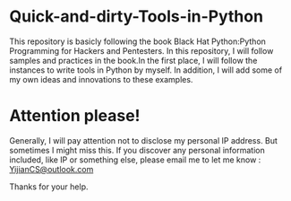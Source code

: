 # Quick-and-dirty-Tools-in-Python
This repository is basicly following the book Black Hat Python:Python Programming for Hackers and Pentesters.
In this repository, I will follow samples and practices in the book.In the first place, I will follow the instances to write tools in Python by myself. In addition, I will add some of my own ideas and innovations to these examples.
# Attention please!
Generally, I will pay attention not to disclose my personal IP address. But sometimes I might miss this. If you discover any personal information included, like IP or something else, please email me to let me know : YijianCS@outlook.com

Thanks for your help.